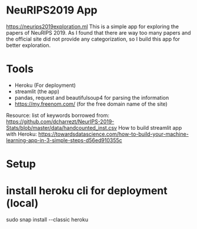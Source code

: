 # NeuRIPS2019 App
https://neurips2019exploration.ml
This is a simple app for exploring the papers of NeuRIPS 2019. As I found that there are way too many papers and the official site did not provide any categorization, so I build this app for better exploration.



# Tools
* Heroku (For deployment)
* streamlit (the app)
* pandas, request and beautifulsoup4 for parsing the information
* https://my.freenom.com/ (for the free domain name of the site)


Resource:
list of keywords borrowed from:
https://github.com/dcharrezt/NeurIPS-2019-Stats/blob/master/data/handcounted_inst.csv
How to build streamlit app with Heroku:
https://towardsdatascience.com/how-to-build-your-machine-learning-app-in-3-simple-steps-d56ed910355c

# Setup
# install heroku cli for deployment (local)
sudo snap install --classic heroku